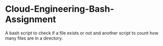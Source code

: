 # Cloud-Engineering-Bash-Assignment
A bash script to check if a file exists or not and another script to count how many files are in a directory.
